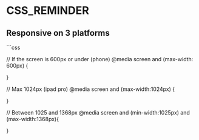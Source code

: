# CSS_REMINDER

<h2> Responsive on 3 platforms </h2>
```css

// If the screen is 600px or under (phone)
@media screen and (max-width: 600px) {
	
	
}

// Max 1024px (ipad pro)
@media screen and (max-width:1024px) {

}

// Between 1025 and 1368px
@media screen and (min-width:1025px) and (max-width:1368px){
	
}
```


